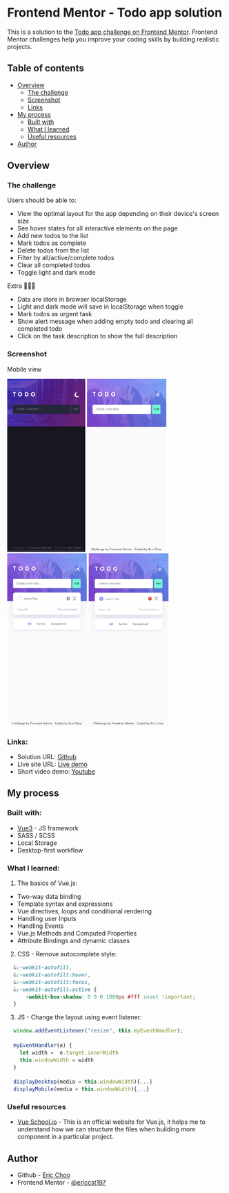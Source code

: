 # Frontend Mentor - Todo app solution

This is a solution to the [Todo app challenge on Frontend Mentor](https://www.frontendmentor.io/challenges/todo-app-Su1_KokOW). Frontend Mentor challenges help you improve your coding skills by building realistic projects. 

## Table of contents

- [Overview](#overview)
  - [The challenge](#the-challenge)
  - [Screenshot](#screenshot)
  - [Links](#links)
- [My process](#my-process)
  - [Built with](#built-with)
  - [What I learned](#what-i-learned)
  - [Useful resources](#useful-resources)
- [Author](#author)

## Overview

### The challenge

Users should be able to:

- View the optimal layout for the app depending on their device's screen size
- See hover states for all interactive elements on the page
- Add new todos to the list
- Mark todos as complete
- Delete todos from the list
- Filter by all/active/complete todos
- Clear all completed todos
- Toggle light and dark mode

Extra 🎯💡🧐
- Data are store in browser localStorage
- Light and dark mode will save in localStorage when toggle
- Mark todos as urgent task
- Show alert message when adding empty todo and clearing all completed todo
- Click on the task description to show the full description

### Screenshot

Mobile view <br>

<p>
<img src="./public/screenshots/vue-todo-mobile-screenshot-2.png" alt="drawing" height="400"/>
<img src="./public/screenshots/vue-todo-mobile-screenshot-1.png" alt="drawing" height="400"/>
<img src="./public/screenshots/vue-todo-mobile-screenshot-3.png" alt="drawing" height="400"/>
<img src="./public/screenshots/vue-todo-mobile-screenshot-4.png" alt="drawing" height="400"/>
</p>


### Links:

- Solution URL: [Github](https://your-solution-url.com)
- Live site URL: [Live demo](https://your-live-site-url.com)
- Short video demo: [Youtube](https://youtu.be/mWdNuPJDXwI)

## My process

### Built with:

- [Vue3](https://vuejs.org/) - JS framework
- SASS / SCSS
- Local Storage
- Desktop-first workflow

### What I learned:

1. The basics of Vue.js:
  - Two-way data binding
  - Template syntax and expressions
  - Vue directives, loops and conditional rendering
  - Handling user Inputs
  - Handling Events
  - Vue.js Methods and Computed Properties
  - Attribute Bindings and dynamic classes


2. CSS - Remove autocomplete style:
```css 
  &:-webkit-autofill,
  &:-webkit-autofill:hover,
  &:-webkit-autofill:focus,
  &:-webkit-autofill:active {
      -webkit-box-shadow: 0 0 0 1000px #fff inset !important;
  }
```

3. JS - Change the layout using event listener:
```js
  window.addEventListener("resize", this.myEventHandler);

  myEventHandler(e) {
    let width =  e.target.innerWidth
    this.windowWidth = width
  }

  displayDesktop(media = this.windowWidth){...}
  displayMobile(media = this.windowWidth){...}
```

### Useful resources

- [Vue School.io](https://vueschool.io/articles/vuejs-tutorials/how-to-structure-a-large-scale-vue-js-application/) - This is an official website for Vue.js, it helps me to understand how we can structure the files when building more component in a particular project.

## Author

- Github - [Eric Choo](https://github.com/ericcst197)
- Frontend Mentor - [@ericcst197](https://www.frontendmentor.io/profile/yourusername)

